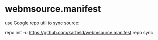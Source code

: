 webmsource.manifest
===================

use Google repo util to sync source:

repo init -u https://github.com/karfield/webmsource.manifest
repo sync
